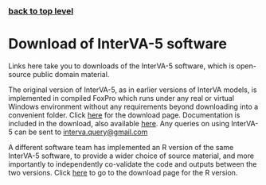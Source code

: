 ### [back to top level](https://github.com/peterbyass/InterVA-5)

# Download of InterVA-5 software

Links here take you to downloads of the InterVA-5 software, which is open-source public domain material.

The original version of InterVA-5, as in earlier versions of InterVA models, is implemented in compiled FoxPro which runs under any real or virtual Windows environment without any requirements beyond downloading into a convenient folder. Click [here](http://www.interva.net/products.htm) for the download page. Documentation is included in the download, also available [here](). Any queries on using InterVA-5 can be sent to interva.query@gmail.com

A different software team has implemented an R version of the same InterVA-5 software, to provide a wider choice of source material, and more importantly to independently co-validate the code and outputs between the two versions. Click [here](https://github.com/verbal-autopsy-software/InterVA5) to go to the download page for the R version.

